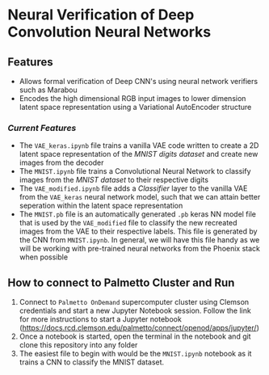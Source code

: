 # Neural Verification of Deep Convolution Neural Networks

## Features
- Allows formal verification of Deep CNN's using neural network verifiers such as Marabou
- Encodes the high dimensional RGB input images to lower dimension latent space representation using a Variational AutoEncoder structure
 
### *Current Features*
- The ```VAE_keras.ipynb``` file trains a vanilla VAE code written to create a 2D latent space representation of the *MNIST digits dataset* and create new images from the decoder
- The ```MNIST.ipynb``` file trains a Convolutional Neural Network to classify images from the *MNIST dataset* to their respective digits
- The ```VAE_modified.ipynb``` file adds a *Classifier* layer to the vanilla VAE from the ```VAE_keras``` neural network model, such that we can attain better seperation within the latent space representation
- The ```MNIST.pb``` file is an automatically generated ```.pb``` keras NN model file that is used by the ```VAE_modified``` file to classify the new recreated images from the VAE to their respective labels. This file is generated by the CNN from ```MNIST.ipynb```. In general, we will have this file handy as we will be working with pre-trained neural networks from the Phoenix stack when possible 


## How to connect to Palmetto Cluster and Run

1) Connect to ```Palmetto OnDemand``` supercomputer cluster using Clemson credentials and start a new Jupyter Notebook session. Follow the link for more instructions to start a Jupyter notebook (https://docs.rcd.clemson.edu/palmetto/connect/openod/apps/jupyter/)
2) Once a notebook is started, open the terminal in the notebook and git clone this repository into any folder
3) The easiest file to begin with would be the ```MNIST.ipynb``` notebook as it trains a CNN to classify the MNIST dataset.
